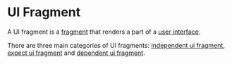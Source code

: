 # UI Fragment

A UI fragment is a [fragment](def://) that renders a part of a [user interface](def://).

There are three main categories of UI fragments: [independent ui fragment](def://),
[expect ui fragment](def://) and [dependent ui fragment](def://).
